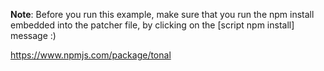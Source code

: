 **Note**: Before you run this example, make sure that you run the npm install embedded into the patcher file, by clicking on the [script npm install] message :)

https://www.npmjs.com/package/tonal
